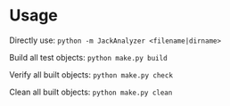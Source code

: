 # Usage #

Directly use: ```python -m JackAnalyzer <filename|dirname>```

Build all test objects: ```python make.py build```

Verify all built objects: ```python make.py check```

Clean all built objects: ```python make.py clean```
